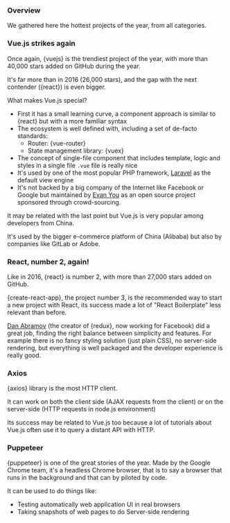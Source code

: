 ### Overview

We gathered here the hottest projects of the year, from all categories.

### Vue.js strikes again

Once again, {vuejs} is the trendiest project of the year, with more than 40,000 stars added on GitHub during the year.

It's far more than in 2016 (26,000 stars), and the gap with the next contender ({react}) is even bigger.

What makes Vue.js special?

* First it has a small learning curve, a component approach is similar to {react} but with a more familiar syntax
* The ecosystem is well defined with, including a set of de-facto standards:
  * Router: {vue-router}
  * State management library: {vuex}
* The concept of single-file component that includes template, logic and styles in a single file `.vue` file is really nice
* It's used by one of the most popular PHP framework, [Laravel](https://laravel.com/) as the default view engine
* It's not backed by a big company of the Internet like Facebook or Google but maintained by [Evan You](https://github.com/yyx990803) as an open source project sponsored through crowd-sourcing.

It may be related with the last point but Vue.js is very popular among developers from China.

It's used by the bigger e-commerce platform of China (Alibaba) but also by companies like GitLab or Adobe.

### React, number 2, again!

Like in 2016, {react} is number 2, with more than 27,000 stars added on GitHub.

{create-react-app}, the project number 3, is the recommended way to start a new project with React, its success made a lot of "React Boilerplate" less relevant than before.

[Dan Abramov](https://github.com/gaearon) (the creator of {redux}, now working for Facebook) did a great job, finding the right balance between simplicity and features. For example there is no fancy styling solution (just plain CSS), no server-side rendering, but everything is well packaged and the developer experience is really good.

### Axios

{axios} library is the most HTTP client.

It can work on both the client side (AJAX requests from the client) or on the server-side (HTTP requests in node.js environment)

Its success may be related to Vue.js too because a lot of tutorials about Vue.js often use it to query a distant API with HTTP.

### Puppeteer

{puppeteer} is one of the great stories of the year.
Made by the Google Chrome team, it's a headless Chrome browser, that is to say a browser that runs in the background and that can by piloted by code.

It can be used to do things like:

* Testing automatically web application UI in real browsers
* Taking snapshots of web pages to do Server-side rendering

